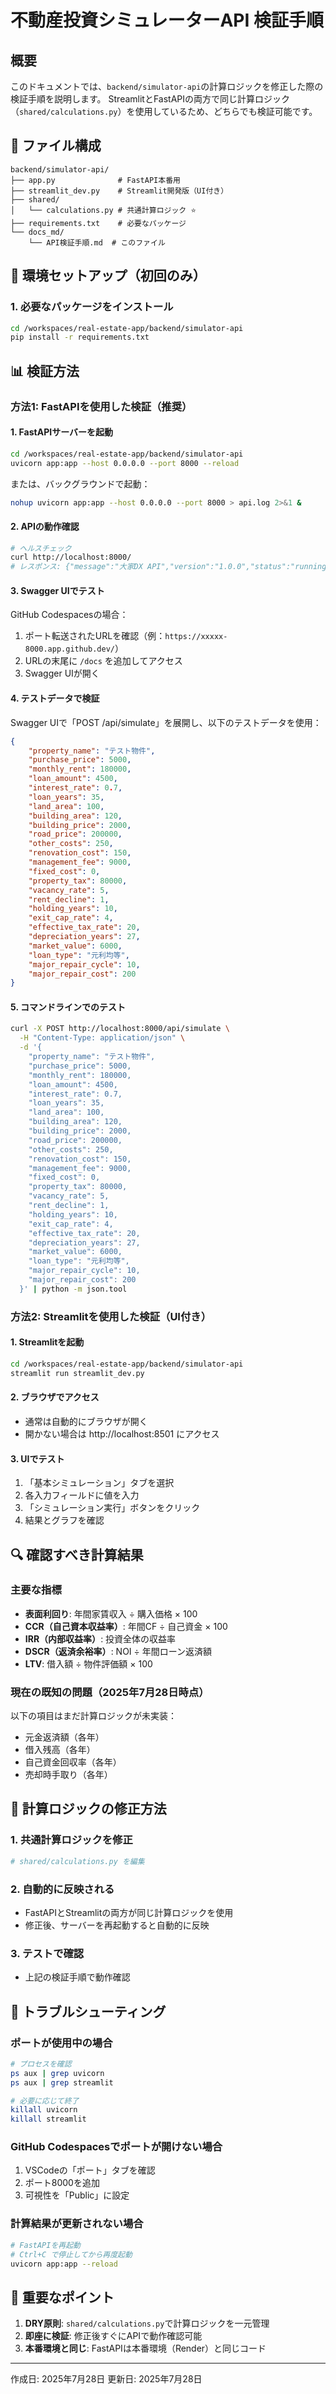 # 不動産投資シミュレーターAPI 検証手順

## 概要
このドキュメントでは、`backend/simulator-api`の計算ロジックを修正した際の検証手順を説明します。
StreamlitとFastAPIの両方で同じ計算ロジック（`shared/calculations.py`）を使用しているため、どちらでも検証可能です。

## 📁 ファイル構成

```
backend/simulator-api/
├── app.py              # FastAPI本番用
├── streamlit_dev.py    # Streamlit開発版（UI付き）
├── shared/
│   └── calculations.py # 共通計算ロジック ⭐️
├── requirements.txt    # 必要なパッケージ
└── docs_md/
    └── API検証手順.md  # このファイル
```

## 🔧 環境セットアップ（初回のみ）

### 1. 必要なパッケージをインストール
```bash
cd /workspaces/real-estate-app/backend/simulator-api
pip install -r requirements.txt
```

## 📊 検証方法

### 方法1: FastAPIを使用した検証（推奨）

#### 1. FastAPIサーバーを起動
```bash
cd /workspaces/real-estate-app/backend/simulator-api
uvicorn app:app --host 0.0.0.0 --port 8000 --reload
```

または、バックグラウンドで起動：
```bash
nohup uvicorn app:app --host 0.0.0.0 --port 8000 > api.log 2>&1 &
```

#### 2. APIの動作確認
```bash
# ヘルスチェック
curl http://localhost:8000/
# レスポンス: {"message":"大家DX API","version":"1.0.0","status":"running"}
```

#### 3. Swagger UIでテスト

GitHub Codespacesの場合：
1. ポート転送されたURLを確認（例：`https://xxxxx-8000.app.github.dev/`）
2. URLの末尾に `/docs` を追加してアクセス
3. Swagger UIが開く

#### 4. テストデータで検証

Swagger UIで「POST /api/simulate」を展開し、以下のテストデータを使用：

```json
{
    "property_name": "テスト物件",
    "purchase_price": 5000,
    "monthly_rent": 180000,
    "loan_amount": 4500,
    "interest_rate": 0.7,
    "loan_years": 35,
    "land_area": 100,
    "building_area": 120,
    "building_price": 2000,
    "road_price": 200000,
    "other_costs": 250,
    "renovation_cost": 150,
    "management_fee": 9000,
    "fixed_cost": 0,
    "property_tax": 80000,
    "vacancy_rate": 5,
    "rent_decline": 1,
    "holding_years": 10,
    "exit_cap_rate": 4,
    "effective_tax_rate": 20,
    "depreciation_years": 27,
    "market_value": 6000,
    "loan_type": "元利均等",
    "major_repair_cycle": 10,
    "major_repair_cost": 200
}
```

#### 5. コマンドラインでのテスト

```bash
curl -X POST http://localhost:8000/api/simulate \
  -H "Content-Type: application/json" \
  -d '{
    "property_name": "テスト物件",
    "purchase_price": 5000,
    "monthly_rent": 180000,
    "loan_amount": 4500,
    "interest_rate": 0.7,
    "loan_years": 35,
    "land_area": 100,
    "building_area": 120,
    "building_price": 2000,
    "road_price": 200000,
    "other_costs": 250,
    "renovation_cost": 150,
    "management_fee": 9000,
    "fixed_cost": 0,
    "property_tax": 80000,
    "vacancy_rate": 5,
    "rent_decline": 1,
    "holding_years": 10,
    "exit_cap_rate": 4,
    "effective_tax_rate": 20,
    "depreciation_years": 27,
    "market_value": 6000,
    "loan_type": "元利均等",
    "major_repair_cycle": 10,
    "major_repair_cost": 200
  }' | python -m json.tool
```

### 方法2: Streamlitを使用した検証（UI付き）

#### 1. Streamlitを起動
```bash
cd /workspaces/real-estate-app/backend/simulator-api
streamlit run streamlit_dev.py
```

#### 2. ブラウザでアクセス
- 通常は自動的にブラウザが開く
- 開かない場合は http://localhost:8501 にアクセス

#### 3. UIでテスト
1. 「基本シミュレーション」タブを選択
2. 各入力フィールドに値を入力
3. 「シミュレーション実行」ボタンをクリック
4. 結果とグラフを確認

## 🔍 確認すべき計算結果

### 主要な指標
- **表面利回り**: 年間家賃収入 ÷ 購入価格 × 100
- **CCR（自己資本収益率）**: 年間CF ÷ 自己資金 × 100
- **IRR（内部収益率）**: 投資全体の収益率
- **DSCR（返済余裕率）**: NOI ÷ 年間ローン返済額
- **LTV**: 借入額 ÷ 物件評価額 × 100

### 現在の既知の問題（2025年7月28日時点）
以下の項目はまだ計算ロジックが未実装：
- 元金返済額（各年）
- 借入残高（各年）
- 自己資金回収率（各年）
- 売却時手取り（各年）

## 📝 計算ロジックの修正方法

### 1. 共通計算ロジックを修正
```bash
# shared/calculations.py を編集
```

### 2. 自動的に反映される
- FastAPIとStreamlitの両方が同じ計算ロジックを使用
- 修正後、サーバーを再起動すると自動的に反映

### 3. テストで確認
- 上記の検証手順で動作確認

## 🚨 トラブルシューティング

### ポートが使用中の場合
```bash
# プロセスを確認
ps aux | grep uvicorn
ps aux | grep streamlit

# 必要に応じて終了
killall uvicorn
killall streamlit
```

### GitHub Codespacesでポートが開けない場合
1. VSCodeの「ポート」タブを確認
2. ポート8000を追加
3. 可視性を「Public」に設定

### 計算結果が更新されない場合
```bash
# FastAPIを再起動
# Ctrl+C で停止してから再度起動
uvicorn app:app --reload
```

## 📌 重要なポイント

1. **DRY原則**: `shared/calculations.py`で計算ロジックを一元管理
2. **即座に検証**: 修正後すぐにAPIで動作確認可能
3. **本番環境と同じ**: FastAPIは本番環境（Render）と同じコード

---
作成日: 2025年7月28日
更新日: 2025年7月28日